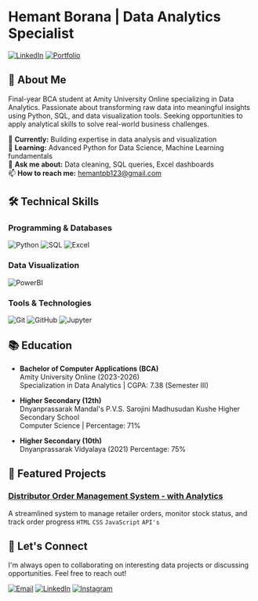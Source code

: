 # Hemant Borana | Data Analytics Specialist

[![LinkedIn](https://img.shields.io/badge/LinkedIn-0077B5?style=for-the-badge&logo=linkedin&logoColor=white)](https://www.linkedin.com/in/hemant-parasmal-borana-17a742289)
[![Portfolio](https://img.shields.io/badge/Portfolio-%23000000.svg?style=for-the-badge&logo=firefox&logoColor=#FF7139)](https://hemantborana.github.io/Portfolio/)

## 👋 About Me

Final-year BCA student at Amity University Online specializing in Data Analytics. Passionate about transforming raw data into meaningful insights using Python, SQL, and data visualization tools. Seeking opportunities to apply analytical skills to solve real-world business challenges.

🔭 **Currently:** Building expertise in data analysis and visualization  
🌱 **Learning:** Advanced Python for Data Science, Machine Learning fundamentals  
💬 **Ask me about:** Data cleaning, SQL queries, Excel dashboards  
📫 **How to reach me:** hemantpb123@gmail.com  

## 🛠 Technical Skills

### Programming & Databases
![Python](https://img.shields.io/badge/Python-3776AB?style=for-the-badge&logo=python&logoColor=white)
![SQL](https://img.shields.io/badge/SQL-4479A1?style=for-the-badge&logo=mysql&logoColor=white)
![Excel](https://img.shields.io/badge/Excel-217346?style=for-the-badge&logo=microsoft-excel&logoColor=white)

### Data Visualization
![PowerBI](https://img.shields.io/badge/PowerBI-F2C811?style=for-the-badge&logo=powerbi&logoColor=black)

### Tools & Technologies
![Git](https://img.shields.io/badge/Git-F05032?style=for-the-badge&logo=git&logoColor=white)
![GitHub](https://img.shields.io/badge/GitHub-181717?style=for-the-badge&logo=github&logoColor=white)
![Jupyter](https://img.shields.io/badge/Jupyter-F37626?style=for-the-badge&logo=jupyter&logoColor=white)

## 📚 Education

- **Bachelor of Computer Applications (BCA)**  
  Amity University Online (2023-2026)  
  Specialization in Data Analytics | CGPA: 7.38 (Semester III)  

- **Higher Secondary (12th)**  
  Dnyanprassarak Mandal's P.V.S. Sarojini Madhusudan Kushe Higher Secondary School  
  Computer Science | Percentage: 71%  

- **Higher Secondary (10th)**  
  Dnyanprassarak Vidyalaya (2021) 
  Percentage: 75%  

<!--
## 🏆 Certifications

- Python Programming - Coursera (2022)
- Database Management - edX (2022)
- Web Development Bootcamp - Udemy (2023)
-->

## 📂 Featured Projects

### [Distributor Order Management System - with Analytics](https://hemantborana.github.io/D-OMS/)
A streamlined system to manage retailer orders, monitor stock status, and track order progress 
`HTML` `CSS` `JavaScript` `API's`

<!--
### [Sales Dashboard](https://github.com/hb00112/sales-dashboard)
Interactive Excel dashboard for sales performance visualization  
`Excel` `PivotTables` `Data Visualization`

### [SQL Data Exploration](https://github.com/hb00112/sql-data-exploration)
SQL queries for data exploration and analysis  
`SQL` `Data Analysis` `Database`
-->

## 🤝 Let's Connect

I'm always open to collaborating on interesting data projects or discussing opportunities. Feel free to reach out!

[![Email](https://img.shields.io/badge/Email-D14836?style=for-the-badge&logo=gmail&logoColor=white)](mailto:hemantpb123@gmail.com)
[![LinkedIn](https://img.shields.io/badge/LinkedIn-0077B5?style=for-the-badge&logo=linkedin&logoColor=white)](https://www.linkedin.com/in/hemant-parasmal-borana-17a742289)
[![Instagram](https://img.shields.io/badge/Instagram-E4405F?style=for-the-badge&logo=instagram&logoColor=white)](https://www.instagram.com/hemant_borana_/)
